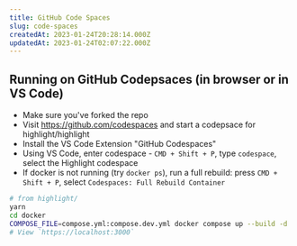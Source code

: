 ```yaml
---
title: GitHub Code Spaces
slug: code-spaces
createdAt: 2023-01-24T20:28:14.000Z
updatedAt: 2023-01-24T02:07:22.000Z
---
```


## Running on GitHub Codepsaces (in browser or in VS Code)
* Make sure you've forked the repo
* Visit https://github.com/codespaces and start a codepsace for highlight/highlight
* Install the VS Code Extension "GitHub Codespaces"
* Using VS Code, enter codespace - `CMD + Shift + P`, type `codespace`, select the Highlight codespace
* If docker is not running (try `docker ps`), run a full rebuild: press `CMD + Shift + P`, select `Codespaces: Full Rebuild Container`
```bash
# from highlight/
yarn
cd docker
COMPOSE_FILE=compose.yml:compose.dev.yml docker compose up --build -d
# View `https://localhost:3000`
```
